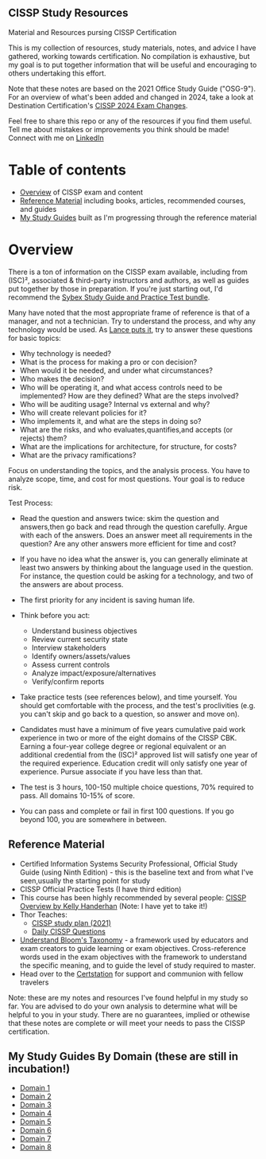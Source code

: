 ## CISSP Study Resources
Material and Resources pursing CISSP Certification

This is my collection of resources, study materials, notes, and advice I have gathered, working towards certification.
No compilation is exhaustive, but my goal is to put together information that will be useful and encouraging to others undertaking this effort.

Note that these notes are based on the 2021 Office Study Guide ("OSG-9"). For an overview of what's been added and changed in 2024, take a look at Destination Certification's [CISSP 2024 Exam Changes](https://www.youtube.com/watch?v=TGWpwtTPexE).

Feel free to share this repo or any of the resources if you find them useful.
Tell me about mistakes or improvements you think should be made!
Connect with me on [LinkedIn](https://www.linkedin.com/in/jefferywmoore/)

# Table of contents
- [Overview](#overview) of CISSP exam and content
- [Reference Material](#reference-material) including books, articles, recommended courses, and guides
- [My Study Guides](#my-study-guides) built as I'm progressing through the reference material

# Overview
There is a ton of information on the CISSP exam available, including from (ISC)², associated & third-party instructors and authors, as well as guides put together by those in preparation. If you're just starting out, I'd recommend the [Sybex Study Guide and Practice Test bundle](https://a.co/d/g6VFNZK).

Many have noted that the most appropriate frame of reference is that of a manager, and not a technician. Try to understand the process, and why any technology would be used. As [Lance puts it](https://github.com/1337-Xtreme/awesome-CISSP-CCSP), try to answer these questions for basic topics:
- Why technology is needed?
- What is the process for making a pro or con decision?
- When would it be needed, and under what circumstances?
- Who makes the decision?
- Who will be operating it, and what access controls need to be implemented? How are they defined? What are the steps involved?
- Who will be auditing usage? Internal vs external and why?
- Who will create relevant policies for it?
- Who implements it, and what are the steps in doing so?
- What are the risks, and who evaluates,quantifies,and accepts (or rejects) them?
- What are the implications for architecture, for structure, for costs?
- What are the privacy ramifications?

Focus on understanding the topics, and the analysis process.
You have to analyze scope, time, and cost for most questions. Your goal is to reduce risk.

Test Process:
- Read the question and answers twice: skim the question and answers,then go back and read through the question carefully. Argue with each of the answers. Does an answer meet all requirements in the question? Are any other answers more efficient for time and cost?
- If you have no idea what the answer is, you can generally eliminate at least two answers by thinking about the language used in the question. For instance, the question could be asking for a technology, and two of the answers are about process.
- The first priority for any incident is saving human life.
- Think before you act: 
  - Understand business objectives
  - Review current security state
  - Interview stakeholders
  - Identify owners/assets/values
  - Assess current controls
  - Analyze impact/exposure/alternatives
  - Verify/confirm reports

- Take practice tests (see references below), and time yourself. You should get comfortable with the process, and the test's proclivities (e.g. you can't skip and go back to a question, so answer and move on).
- Candidates must have a minimum of five years cumulative paid work experience in two or more of the eight domains of the CISSP CBK. Earning a four-year college degree or regional equivalent or an additional credential from the (ISC)² approved list will satisfy one year of the required experience. Education credit will only satisfy one year of experience. Pursue associate if you have less than that.
- The test is 3 hours, 100-150 multiple choice questions, 70% required to pass. All domains 10-15% of score.
- You can pass and complete or fail in first 100 questions. If you go beyond 100, you are somewhere in between.

## Reference Material
- Certified Information Systems Security Professional, Official Study Guide (using Ninth Edition) - this is the baseline text and from what I've seen,usually the starting point for study
- CISSP Official Practice Tests (I have third edition)
- This course has been highly recommended by several people: [CISSP Overview by Kelly Handerhan](https://app.cybrary.it/immersive/12270505/activity/61891) (Note: I have yet to take it!)
- Thor Teaches:
  - [CISSP study plan (2021)](https://thorteaches.com/wp-content/uploads/2021/01/ThorTeaches-CISSP-study-plan-2021.pdf)
  - [Daily CISSP Questions](https://thorteaches.com/free-daily-cissp-questions/)
- [Understand Bloom's Taxonomy](https://www.bloomstaxonomy.net/) - a framework used by educators and exam creators to guide learning or exam objectives. Cross-reference words used in the exam objectives with the framework to understand the specific meaning, and to guide the level of study required to master.
- Head over to the [Certstation](https://discord.gg/certstation) for support and communion with fellow travelers 

Note: these are my notes and resources I've found helpful in my study so far. You are advised to do your own analysis to determine what will be helpful to you in your study. There are no guarantees, implied or othewise that these notes are complete or will meet your needs to pass the CISSP certification.

## My Study Guides By Domain (these are still in incubation!)
- [Domain 1](CISSP-Domain-1-Objectives.md)
- [Domain 2](CISSP-Domain-2-Objectives.md)
- [Domain 3](CISSP-Domain-3-Objectives.md) 
- [Domain 4](CISSP-Domain-4-Objectives.md) 
- [Domain 5](CISSP-Domain-5-Objectives.md) 
- [Domain 6](CISSP-Domain-6-Objectives.md)
- [Domain 7](CISSP-Domain-7-Objectives.md)
- [Domain 8](CISSP-Domain-8-Objectives.md)

